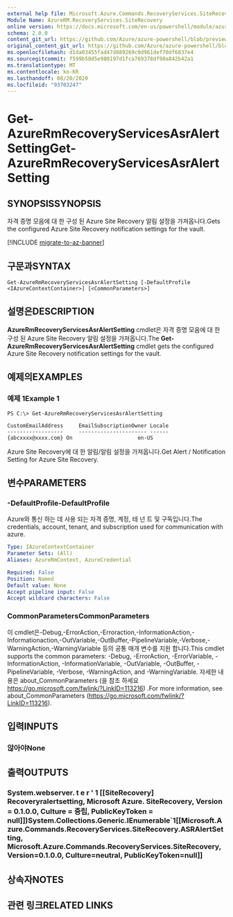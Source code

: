 ```yaml
---
external help file: Microsoft.Azure.Commands.RecoveryServices.SiteRecovery.dll-Help.xml
Module Name: AzureRM.RecoveryServices.SiteRecovery
online version: https://docs.microsoft.com/en-us/powershell/module/azurerm.recoveryservices.siterecovery/get-azurermrecoveryservicesasralertsetting
schema: 2.0.0
content_git_url: https://github.com/Azure/azure-powershell/blob/preview/src/ResourceManager/RecoveryServices.SiteRecovery/Commands.RecoveryServices.SiteRecovery/help/Get-AzureRmRecoveryServicesAsrAlertSetting.md
original_content_git_url: https://github.com/Azure/azure-powershell/blob/preview/src/ResourceManager/RecoveryServices.SiteRecovery/Commands.RecoveryServices.SiteRecovery/help/Get-AzureRmRecoveryServicesAsrAlertSetting.md
ms.openlocfilehash: d1da03455fad47d889269c0d961def70df6837e4
ms.sourcegitcommit: f599b50d5e980197d1fca769378df90a842b42a1
ms.translationtype: MT
ms.contentlocale: ko-KR
ms.lasthandoff: 08/20/2020
ms.locfileid: "93703247"
---
```

# <span data-ttu-id="56f6f-101">Get-AzureRmRecoveryServicesAsrAlertSetting</span><span class="sxs-lookup"><span data-stu-id="56f6f-101">Get-AzureRmRecoveryServicesAsrAlertSetting</span></span>

## <span data-ttu-id="56f6f-102">SYNOPSIS</span><span class="sxs-lookup"><span data-stu-id="56f6f-102">SYNOPSIS</span></span>
<span data-ttu-id="56f6f-103">자격 증명 모음에 대 한 구성 된 Azure Site Recovery 알림 설정을 가져옵니다.</span><span class="sxs-lookup"><span data-stu-id="56f6f-103">Gets the configured Azure Site Recovery notification settings for the vault.</span></span>

[!INCLUDE [migrate-to-az-banner](../../includes/migrate-to-az-banner.md)]

## <span data-ttu-id="56f6f-104">구문과</span><span class="sxs-lookup"><span data-stu-id="56f6f-104">SYNTAX</span></span>

```
Get-AzureRmRecoveryServicesAsrAlertSetting [-DefaultProfile <IAzureContextContainer>] [<CommonParameters>]
```

## <span data-ttu-id="56f6f-105">설명은</span><span class="sxs-lookup"><span data-stu-id="56f6f-105">DESCRIPTION</span></span>
<span data-ttu-id="56f6f-106">**AzureRmRecoveryServicesAsrAlertSetting** cmdlet은 자격 증명 모음에 대 한 구성 된 Azure Site Recovery 알림 설정을 가져옵니다.</span><span class="sxs-lookup"><span data-stu-id="56f6f-106">The **Get-AzureRmRecoveryServicesAsrAlertSetting** cmdlet gets the configured Azure Site Recovery notification settings for the vault.</span></span>

## <span data-ttu-id="56f6f-107">예제의</span><span class="sxs-lookup"><span data-stu-id="56f6f-107">EXAMPLES</span></span>

### <span data-ttu-id="56f6f-108">예제 1</span><span class="sxs-lookup"><span data-stu-id="56f6f-108">Example 1</span></span>
```
PS C:\> Get-AzureRmRecoveryServicesAsrAlertSetting

CustomEmailAddress     EmailSubscriptionOwner Locale
------------------     ---------------------- ------
{abcxxxx@xxxx.com} On                     en-US
```

<span data-ttu-id="56f6f-109">Azure Site Recovery에 대 한 알림/알림 설정을 가져옵니다.</span><span class="sxs-lookup"><span data-stu-id="56f6f-109">Get Alert / Notification Setting for Azure Site Recovery.</span></span>

## <span data-ttu-id="56f6f-110">변수</span><span class="sxs-lookup"><span data-stu-id="56f6f-110">PARAMETERS</span></span>

### <span data-ttu-id="56f6f-111">-DefaultProfile</span><span class="sxs-lookup"><span data-stu-id="56f6f-111">-DefaultProfile</span></span>
<span data-ttu-id="56f6f-112">Azure와 통신 하는 데 사용 되는 자격 증명, 계정, 테 넌 트 및 구독입니다.</span><span class="sxs-lookup"><span data-stu-id="56f6f-112">The credentials, account, tenant, and subscription used for communication with azure.</span></span>

```yaml
Type: IAzureContextContainer
Parameter Sets: (All)
Aliases: AzureRmContext, AzureCredential

Required: False
Position: Named
Default value: None
Accept pipeline input: False
Accept wildcard characters: False
```

### <span data-ttu-id="56f6f-113">CommonParameters</span><span class="sxs-lookup"><span data-stu-id="56f6f-113">CommonParameters</span></span>
<span data-ttu-id="56f6f-114">이 cmdlet은-Debug,-ErrorAction,-Erroraction,-InformationAction,-Informationaction,-OutVariable,-OutBuffer,-PipelineVariable,-Verbose,-WarningAction,-WarningVariable 등의 공통 매개 변수를 지원 합니다.</span><span class="sxs-lookup"><span data-stu-id="56f6f-114">This cmdlet supports the common parameters: -Debug, -ErrorAction, -ErrorVariable, -InformationAction, -InformationVariable, -OutVariable, -OutBuffer, -PipelineVariable, -Verbose, -WarningAction, and -WarningVariable.</span></span> <span data-ttu-id="56f6f-115">자세한 내용은 about_CommonParameters (을 참조 하세요 https://go.microsoft.com/fwlink/?LinkID=113216) .</span><span class="sxs-lookup"><span data-stu-id="56f6f-115">For more information, see about_CommonParameters (https://go.microsoft.com/fwlink/?LinkID=113216).</span></span>

## <span data-ttu-id="56f6f-116">입력</span><span class="sxs-lookup"><span data-stu-id="56f6f-116">INPUTS</span></span>

### <span data-ttu-id="56f6f-117">않아야</span><span class="sxs-lookup"><span data-stu-id="56f6f-117">None</span></span>

## <span data-ttu-id="56f6f-118">출력</span><span class="sxs-lookup"><span data-stu-id="56f6f-118">OUTPUTS</span></span>

### <span data-ttu-id="56f6f-119">System.webserver. t e r ' 1 [[SiteRecovery] Recoveryralertsetting, Microsoft Azure. SiteRecovery, Version = 0.1.0.0, Culture = 중립, PublicKeyToken = null]])</span><span class="sxs-lookup"><span data-stu-id="56f6f-119">System.Collections.Generic.IEnumerable\`1[[Microsoft.Azure.Commands.RecoveryServices.SiteRecovery.ASRAlertSetting, Microsoft.Azure.Commands.RecoveryServices.SiteRecovery, Version=0.1.0.0, Culture=neutral, PublicKeyToken=null]]</span></span>

## <span data-ttu-id="56f6f-120">상속자</span><span class="sxs-lookup"><span data-stu-id="56f6f-120">NOTES</span></span>

## <span data-ttu-id="56f6f-121">관련 링크</span><span class="sxs-lookup"><span data-stu-id="56f6f-121">RELATED LINKS</span></span>
